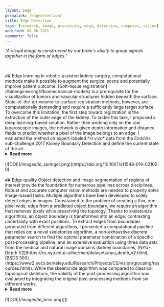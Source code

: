 ```yaml
---
layout: page
permalink: /edgedetection/
title: Edge Detection
tags: [research, image, processing, edge, detection, computer, vision]
modified: 03-06-2021
comments: false
---
```


_"A visual image is constructed by our brain's ability to group signals together in the form of edges."_

<br/>
<br/>
## Edge learning   
In robotic-assisted kidney surgery, computational methods make it possible to augment the surgical scene and potentially improve patient outcome.
[Soft-tissue registration](/bioengineering/#biomechanical-models) is a prerequisite for the visualization of tumors and vascular structures hidden beneath the surface. 
State-of-the-art volume-to-surface registration methods, however, are computationally demanding and require a sufficiently large target surface.
To overcome this limitation, the first step toward registration is the extraction of the outer edge of the kidney.
To tackle this task, I proposed a deep learning-based solution. Rather than working only on the raw laparoscopic images, the network is given depth information and distance fields to predict whether a pixel of the image belongs to an edge. 
I evaluated the method on expert-labeled *in vivo* data from the EndoVis sub-challenge 2017 Kidney Boundary Detection and define the current state of the art.
<details><summary><b>Read more</b></summary>
<p>
By using a leave-one-out cross-validation, I reported results for the most suitable network with a median precision-like, recall-like, and Intersection over Union (IoU) of 39.5 px, 143.3 px, and 0.3, respectively.
I concluded that this approached succeeded in predicting the edges of the kidney, except in instances where high occlusion occurs, which explains the average decrease in the IoU score.

</p>
</details>
<br/>
[![DOI](/images/id_springer.png)](https://doi.org/10.1007/s11548-019-02102-0)

<br/>
<br/>
## Edge quality
Object detection and image segmentation of regions of interest provide the foundation for numerous pipelines across disciplines. 
Robust and accurate computer vision methods are needed to properly solve image-based tasks. 
Multiple algorithms have been developed to solely detect edges in images.
Constrained to the problem of creating a thin, one-pixel wide, edge from a predicted object boundary, we require an algorithm that removes pixels while preserving the topology.
Thanks to skeletonize algorithms, an object boundary is transformed into an edge; contrasting uncertainty with exact positions. 
To extract edges from boundaries generated from different algorithms, I presented a computational pipeline that relies on:
a novel skeletonize algorithm,
a non-exhaustive discrete parameter search to find the optimal parameter combination of a specific post-processing pipeline,
and an extensive evaluation using three data sets from the medical and natural image domains (kidney boundaries, [NYU-Depth V2](https://cs.nyu.edu/~silberman/datasets/nyu_depth_v2.html), [BSDS 500](https://www2.eecs.berkeley.edu/Research/Projects/CS/vision/grouping/resources.html)). 
While the skeletonize algorithm was compared to classical topological skeletons, the validity of the post-processing algorithm was evaluated by integrating the original post-processing methods from six different works.
<details><summary><b>Read more</b></summary>
<p>
Using the state of the art metrics, precision and recall based Signed Distance Error and the Intersection over Union bounding box, the results indicated that the SDE metric for these edges was improved up to 2.3 times.
This work provided guidance for parameter tuning and algorithm selection in the post-processing of predicted object boundaries.
</p>
</details>
<br/>
[![DOI](/images/id_bmc.png)]()
